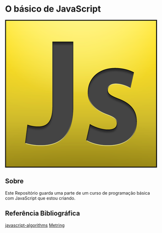 # O básico de JavaScript
![JavaScript](https://github.com/edsondearaujo/javascript_basic/blob/develop/docs/imagens/js_logo.png)

## Sobre
Este Repositório guarda uma parte de um curso de programação básica com JavaScript que estou criando.


## Referência Bibliográfica
[javascript-algorithms](https://github.com/trekhleb/javascript-algorithms)
[Metring](https://metring.com.br/artigos/javascript)